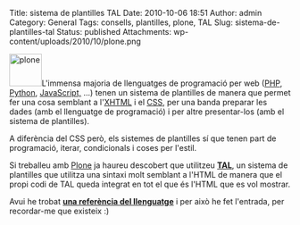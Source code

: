 Title: sistema de plantilles TAL
Date: 2010-10-06 18:51
Author: admin
Category: General
Tags: consells, plantilles, plone, TAL
Slug: sistema-de-plantilles-tal
Status: published
Attachments: wp-content/uploads/2010/10/plone.png

[<img src="{static}wp-content/uploads/2010/10/plone.png" title="plone" class="alignright size-full wp-image-1038" width="58" height="58" />]({static}wp-content/uploads/2010/10/plone.png)L'immensa majoria de llenguatges de programació per web ([PHP](http://www.php.net/ "Pàgina web del llenguatge de programació PHP"), [Python](http://www.python.org/ "Pàgina web del llenguatge de programació Python"), [JavaScript,](http://en.wikipedia.org/wiki/JavaScript "Entrada a la wikipedia anglesa sobre el llenguatge de programació JavaScript") ...) tenen un sistema de plantilles de manera que permet fer una cosa semblant a l'[XHTML](http://en.wikipedia.org/wiki/XHTML "Entrada a la wikipedia anglesa sobre el llengutage de marcatge XHTML") i el [CSS](http://en.wikipedia.org/wiki/CSS "Entrada a la wikipedia anglesa sobre el llenguatge de full d'estil CSS"), per una banda preparar les dades (amb el llenguatge de programació) i per altre presentar-los (amb el sistema de plantilles).

A diferència del CSS però, els sistemes de plantilles sí que tenen part de programació, iterar, condicionals i coses per l'estil.

Si treballeu amb [Plone](http://www.plone.org/ "Pàgina web del CMS Plone") ja haureu descobert que utilitzeu **[TAL](http://en.wikipedia.org/wiki/Template_Attribute_Language "Entrada a la wikipedia anglesa sobre el llenguatge d'atributs de plantilla TAL")**, un sistema de plantilles que utilitza una sintaxi molt semblant a l'HTML de manera que el propi codi de TAL queda integrat en tot el que és l'HTML que es vol mostrar.

Avui he trobat **[una referència del llenguatge](http://docs.zope.org/zope2/zope2book/AppendixC.html "Referència del llenguatge TAL")** i per això he fet l'entrada, per recordar-me que existeix :)
